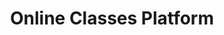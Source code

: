 <h1 align='center'>
  Online Classes Platform
</h1>

<p align='center'>
  <img alt='' src='https://i.imgur.com/pUGxppF.png'>
</p>
